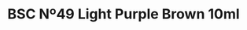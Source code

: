 ---
layout: product
title: "BSC Nº49 Light Purple Brown 10ml"
price: "330" 
desc: "Acrylic Laquer 10mL"
img_path: "/assets/img/RC045.webp"
brand: "AK "
available: false
special_offer: false
new: false
soon: false
cat: "020000"
subcat: "020200"
subsubcat: "020201"
sifra: "RC045"
popular: false
spec: false
---